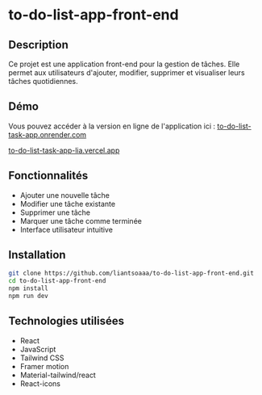 # to-do-list-app-front-end

## Description

Ce projet est une application front-end pour la gestion de tâches. Elle permet aux utilisateurs d'ajouter, modifier, supprimer et visualiser leurs tâches quotidiennes.

## Démo

Vous pouvez accéder à la version en ligne de l'application ici : [to-do-list-task-app.onrender.com](https://to-do-list-task-app.onrender.com)

[to-do-list-task-app-lia.vercel.app](https://to-do-list-task-app-lia.vercel.app/)

## Fonctionnalités

- Ajouter une nouvelle tâche
- Modifier une tâche existante
- Supprimer une tâche
- Marquer une tâche comme terminée
- Interface utilisateur intuitive

## Installation

```bash
git clone https://github.com/liantsoaaa/to-do-list-app-front-end.git
cd to-do-list-app-front-end
npm install
npm run dev
```

## Technologies utilisées

- React
- JavaScript
- Tailwind CSS
- Framer motion
- Material-tailwind/react
- React-icons